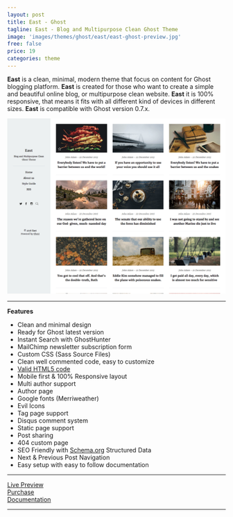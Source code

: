 ```yaml
---
layout: post
title: East - Ghost
tagline: East - Blog and Multipurpose Clean Ghost Theme
image: 'images/themes/ghost/east/east-ghost-preview.jpg'
free: false
price: 19
categories: theme
---
```


**East** is a clean, minimal, modern theme that focus on content for Ghost blogging platform. **East** is created for those who want to create a simple and beautiful online blog, or multipurpose clean website. **East** it is 100% responsive, that means it fits with all different kind of devices in different sizes. **East** is compatible with Ghost version 0.7.x.

![east-ghost-full-preview](/images/themes/ghost/east/east-ghost-full-preview.png)

* * *

**Features**

- Clean and minimal design
- Ready for Ghost latest version
- Instant Search with GhostHunter
- MailChimp newsletter subscription form
- Custom CSS (Sass Source Files)
- Clean well commented code, easy to customize
- <a href="https://validator.w3.org/nu/?doc=http%3A%2F%2Feast.aspirethemes.com%2F">Valid HTML5 code<a/>
- Mobile first &amp; 100% Responsive layout
- Multi author support
- Author page
- Google fonts (Merriweather)
- Evil Icons
- Tag page support
- Disqus comment system
- Static page support
- Post sharing
- 404 custom page
- SEO Friendly with <a href="http://Schema.org">Schema.org</a> Structured Data
- Next &amp; Previous Post Navigation
- Easy setup with easy to follow documentation

* * *

<div class="row">
  <div class="column medium-4 large-4">
    <a class="button button--large button--expand" href="http://east.aspirethemes.com/" target="_blank">Live Preview</a>
  </div>
  <div class="column medium-4 large-4">
    <a class="button button--expand button--large button--success" href="http://themeforest.net/item/east-blog-and-multipurpose-clean-ghost-theme/14714255" target="_blank">Purchase</a>
  </div>
  <div class="column medium-4 large-4">
    <a class="button button--large button--expand" href="http://aspirethemes.com/docs/east-ghost.html" target="_blank">Documentation</a>
  </div>
</div>

* * *